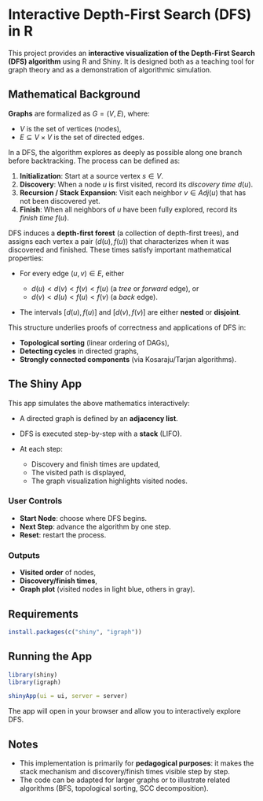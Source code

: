 
# Interactive Depth-First Search (DFS) in R

This project provides an **interactive visualization of the Depth-First Search (DFS) algorithm** using R and Shiny. It is designed both as a teaching tool for graph theory and as a demonstration of algorithmic simulation.

## Mathematical Background

**Graphs** are formalized as $G = (V, E)$, where:

* $V$ is the set of vertices (nodes),
* $E \subseteq V \times V$ is the set of directed edges.

In a DFS, the algorithm explores as deeply as possible along one branch before backtracking. The process can be defined as:

1. **Initialization**: Start at a source vertex $s \in V$.
2. **Discovery**: When a node $u$ is first visited, record its *discovery time* $d(u)$.
3. **Recursion / Stack Expansion**: Visit each neighbor $v \in Adj(u)$ that has not been discovered yet.
4. **Finish**: When all neighbors of $u$ have been fully explored, record its *finish time* $f(u)$.

DFS induces a **depth-first forest** (a collection of depth-first trees), and assigns each vertex a pair $(d(u), f(u))$ that characterizes when it was discovered and finished. These times satisfy important mathematical properties:

* For every edge $(u,v) \in E$, either

  * $d(u) < d(v) < f(v) < f(u)$ (a *tree* or *forward* edge), or
  * $d(v) < d(u) < f(u) < f(v)$ (a *back* edge).

* The intervals $[d(u), f(u)]$ and $[d(v), f(v)]$ are either **nested** or **disjoint**.

This structure underlies proofs of correctness and applications of DFS in:

* **Topological sorting** (linear ordering of DAGs),
* **Detecting cycles** in directed graphs,
* **Strongly connected components** (via Kosaraju/Tarjan algorithms).

## The Shiny App

This app simulates the above mathematics interactively:

* A directed graph is defined by an **adjacency list**.
* DFS is executed step-by-step with a **stack** (LIFO).
* At each step:

  * Discovery and finish times are updated,
  * The visited path is displayed,
  * The graph visualization highlights visited nodes.

### User Controls

* **Start Node**: choose where DFS begins.
* **Next Step**: advance the algorithm by one step.
* **Reset**: restart the process.

### Outputs

* **Visited order** of nodes,
* **Discovery/finish times**,
* **Graph plot** (visited nodes in light blue, others in gray).

## Requirements

```r
install.packages(c("shiny", "igraph"))
```

## Running the App

```r
library(shiny)
library(igraph)

shinyApp(ui = ui, server = server)
```

The app will open in your browser and allow you to interactively explore DFS.

## Notes

* This implementation is primarily for **pedagogical purposes**: it makes the stack mechanism and discovery/finish times visible step by step.
* The code can be adapted for larger graphs or to illustrate related algorithms (BFS, topological sorting, SCC decomposition).
